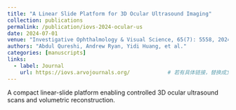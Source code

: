 ```yaml
---
title: "A Linear Slide Platform for 3D Ocular Ultrasound Imaging"
collection: publications
permalink: /publication/iovs-2024-ocular-us
date: 2024-07-01
venue: "Investigative Ophthalmology & Visual Science, 65(7): 5558, 2024"
authors: "Abdul Qureshi, Andrew Ryan, Yidi Huang, et al."
categories: [manuscripts]
links:
  - label: Journal
    url: https://iovs.arvojournals.org/            # 若有具体链接，替换成文章页 URL
---
```


A compact linear-slide platform enabling controlled 3D ocular ultrasound scans and volumetric reconstruction.
